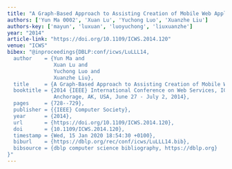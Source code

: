 ```yaml
---
title: "A Graph-Based Approach to Assisting Creation of Mobile Web Applications"
authors: ['Yun Ma 0002', 'Xuan Lu', 'Yuchong Luo', 'Xuanzhe Liu']
authors-key: ['mayun', 'luxuan', 'luoyuchong', 'liuxuanzhe']
year: "2014"
article-link: "https://doi.org/10.1109/ICWS.2014.120"
venue: "ICWS"
bibex: "@inproceedings{DBLP:conf/icws/LuLLL14,
  author    = {Yun Ma and
               Xuan Lu and
               Yuchong Luo and
               Xuanzhe Liu},
  title     = {A Graph-Based Approach to Assisting Creation of Mobile Web Applications},
  booktitle = {2014 {IEEE} International Conference on Web Services, ICWS, 2014,
               Anchorage, AK, USA, June 27 - July 2, 2014},
  pages     = {728--729},
  publisher = {{IEEE} Computer Society},
  year      = {2014},
  url       = {https://doi.org/10.1109/ICWS.2014.120},
  doi       = {10.1109/ICWS.2014.120},
  timestamp = {Wed, 15 Jan 2020 18:54:30 +0100},
  biburl    = {https://dblp.org/rec/conf/icws/LuLLL14.bib},
  bibsource = {dblp computer science bibliography, https://dblp.org}
}"
---
```

